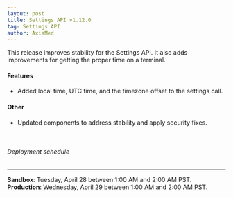 ```yaml
---
layout: post
title: Settings API v1.12.0
tag: Settings API
author: AxiaMed
---
```

This release improves stability for the Settings API. It also adds improvements for getting the proper time on a terminal.

#### Features
* Added local time, UTC time, and the timezone offset to the settings call.


#### Other
* Updated components to address stability and apply security fixes.

&nbsp;  
###### Deployment schedule
* * *
**Sandbox**: Tuesday, April 28 between 1:00 AM and 2:00 AM PST.
<br>
**Production**: Wednesday, April 29 between 1:00 AM and 2:00 AM PST.
